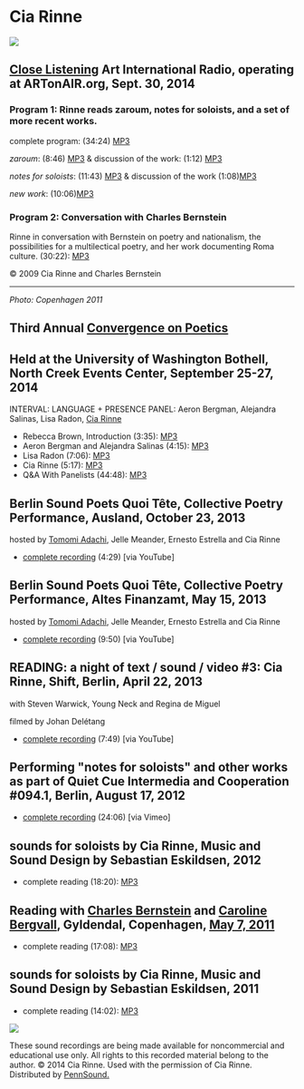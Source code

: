 Cia Rinne
=========

![](https://media.sas.upenn.edu/pennsound/misc/Images/cia-rinne.jpg)

[Close Listening](Close-Listening.php)
Art International Radio, operating at ARTonAIR.org,
Sept. 30, 2014
---------------------------------------------------

### Program 1: Rinne reads zaroum, notes for soloists, and a set of more recent works.

complete program: (34:24) [MP3](https://media.sas.upenn.edu/pennsound/authors/Rinne/Close-Listening/Rinne_Cia_reading_Close-Listening_09-30-14.mp3)

*zaroum*: (8:46) [MP3](https://media.sas.upenn.edu/pennsound/authors/Rinne/Close-Listening/Rinne-Cia_Zaroum_Close-Listening_09-30-14.mp3) & discussion of the work: (1:12) [MP3](https://media.sas.upenn.edu/pennsound/authors/Rinne/Close-Listening/Rinne-Cia_Zaroum_comment_Close-Listening_09-30-14.mp3.mp3)

*notes for soloists*: (11:43) [MP3](https://media.sas.upenn.edu/pennsound/authors/Rinne/Close-Listening/Rinne-Cia_Notes-for-soloists_Close-Listening_09-30-14.mp3) & discussion of the work (1:08)[MP3](https://media.sas.upenn.edu/pennsound/authors/Rinne/Close-Listening/Rinne-Cia_Notes-for-Soloists_comment_Close-Listening_09-30-14.mp3)

*new work*: (10:06)[MP3](https://media.sas.upenn.edu/pennsound/authors/Rinne/Close-Listening/Rinne-Cia_new-work_Close-Listening_09-30-14.mp3.mp3)

### Program 2: Conversation with Charles Bernstein

Rinne in conversation with Bernstein on poetry and nationalism, the possibilities for a multilectical poetry, and her work documenting Roma culture. (30:22): [MP3](https://media.sas.upenn.edu/pennsound/authors/Rinne/Close-Listening/Rinne_Cia_conversation_Close-Listening_09-30-14.mp3)

© 2009 Cia Rinne and Charles Bernstein  

------------------------------------------------------------------------

  
*Photo: Copenhagen 2011*

Third Annual [Convergence on Poetics](Convergence-on-Poetics.php#2014)
----------------------------------------------------------------------

Held at the University of Washington Bothell, North Creek Events Center, September 25-27, 2014
----------------------------------------------------------------------------------------------

INTERVAL: LANGUAGE + PRESENCE PANEL: Aeron Bergman, Alejandra Salinas, Lisa Radon, [Cia Rinne](Rinne.php)

-   Rebecca Brown, Introduction (3:35): [MP3](https://media.sas.upenn.edu/pennsound/groups/Bothell/Fall%202014/21_Brown-Rebecca_Intro-Interval-Language-and-Presence_Convergence_U-WA-Bothell_09-27-14.mp3)
-   Aeron Bergman and Alejandra Salinas (4:15): [MP3](https://media.sas.upenn.edu/pennsound/groups/Bothell/Fall%202014/22_Salinas-Alejandra_Bergman-Aeron_Interval-Language-and-Presence_Convergence_U-WA-Bothell_09-27-14.mp3)
-   Lisa Radon (7:06): [MP3](https://media.sas.upenn.edu/pennsound/groups/Bothell/Fall%202014/23_Radon-Lisa_Interval-Language-and-Presence_Convergence_U-WA-Bothell_09-27-14.mp3)
-   Cia Rinne (5:17): [MP3](https://media.sas.upenn.edu/pennsound/groups/Bothell/Fall%202014/24_Rinne-Cia_Interval-Language-and-Presence_Convergence_U-WA-Bothell_09-27-14.mp3)
-   Q&A With Panelists (44:48): [MP3](https://media.sas.upenn.edu/pennsound/groups/Bothell/Fall%202014/25_Salinas-Bergman-Radon-Rinne_Q-and-A-Interval-Language-and-Presence_Convergence_U-WA-Bothell_09-27-14.mp3)


Berlin Sound Poets Quoi Tête, Collective Poetry Performance, Ausland, October 23, 2013
--------------------------------------------------------------------------------------

hosted by [Tomomi Adachi](http://writing.upenn.edu/pennsound/x/Adachi.html), Jelle Meander, Ernesto Estrella and Cia Rinne

-   [complete recording](http://www.youtube.com/watch?v=VDwlHrb2l7U) (4:29) \[via YouTube\]

  

Berlin Sound Poets Quoi Tête, Collective Poetry Performance, Altes Finanzamt, May 15, 2013
------------------------------------------------------------------------------------------

hosted by [Tomomi Adachi](http://writing.upenn.edu/pennsound/x/Adachi.html), Jelle Meander, Ernesto Estrella and Cia Rinne

-   [complete recording](http://www.youtube.com/watch?v=FAUnOW1IWx0) (9:50) \[via YouTube\]

  

READING: a night of text / sound / video \#3: Cia Rinne, Shift, Berlin, April 22, 2013
--------------------------------------------------------------------------------------

with Steven Warwick, Young Neck and Regina de Miguel

filmed by Johan Delétang

-   [complete recording](http://www.youtube.com/watch?v=vYZLPYW15vc) (7:49) \[via YouTube\]

  

Performing "notes for soloists" and other works as part of Quiet Cue Intermedia and Cooperation \#094.1, Berlin, August 17, 2012
--------------------------------------------------------------------------------------------------------------------------------

-   [complete recording](http://vimeo.com/47953629) (24:06) \[via Vimeo\]

  

sounds for soloists by Cia Rinne, Music and Sound Design by Sebastian Eskildsen, 2012
-------------------------------------------------------------------------------------

-   complete reading (18:20): [MP3](http://media.sas.upenn.edu/pennsound/authors/Rinne/Rinne-Cia_Complete-Reading_Sounds-For-Soloists_2012.mp3)

  

Reading with [Charles Bernstein](http://writing.upenn.edu/pennsound/x/Bernstein-readings.html#Copenhagen) and [Caroline Bergvall](http://writing.upenn.edu/pennsound/x/Bergvall.php#5-8-11), Gyldendal, Copenhagen, [May 7, 2011](https://jacket2.org/commentary/copenhagen-oslo-readingsconference)
----------------------------------------------------------------------------------------------------------------------------------------------------------------------------------------------------------------------------------------------------------------------------------------------------

-   complete reading (17:08): [MP3](http://media.sas.upenn.edu/pennsound/authors/Rinne/Rinne-Cia_Complete-Reading_Copenhagen_5-8-11.mp3)

  

sounds for soloists by Cia Rinne, Music and Sound Design by Sebastian Eskildsen, 2011
-------------------------------------------------------------------------------------

-   complete reading (14:02): [MP3](http://media.sas.upenn.edu/pennsound/authors/Rinne/Rinne-Cia_Complete-Reading_Sounds-For-Soloists_2011.mp3)

  
![](https://media.sas.upenn.edu/pennsound/misc/Images/Rinne-Cia-Intl-Poetry-Fest-CPH.jpg)

These sound recordings are being made available for noncommercial and educational use only.
All rights to this recorded material belong to the author. © 2014 Cia Rinne.
Used with the permission of Cia Rinne. Distributed by [PennSound.](../index.html)
